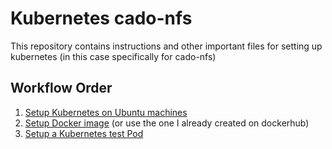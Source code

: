 # Kubernetes cado-nfs
This repository contains instructions and other important files for setting up kubernetes (in this case specifically for cado-nfs)

## Workflow Order
1. [Setup Kubernetes on Ubuntu machines](Kubernetes_Setup.md)
2. [Setup Docker image](Docker_Setup.md) (or use the one I already created on dockerhub)
3. [Setup a Kubernetes test Pod](Pod_Setup.md)